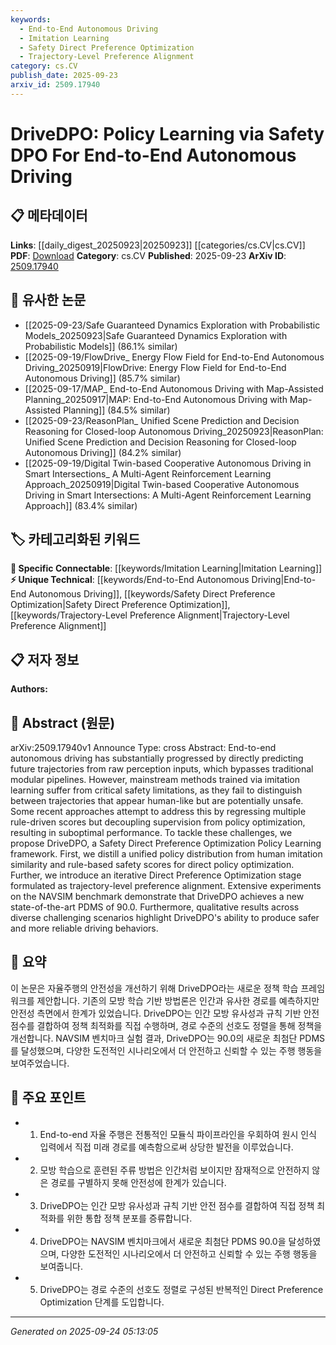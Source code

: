 ```yaml
---
keywords:
  - End-to-End Autonomous Driving
  - Imitation Learning
  - Safety Direct Preference Optimization
  - Trajectory-Level Preference Alignment
category: cs.CV
publish_date: 2025-09-23
arxiv_id: 2509.17940
---
```


<!-- KEYWORD_LINKING_METADATA:
{
  "processed_timestamp": "2025-09-24T05:13:05.258500",
  "vocabulary_version": "1.0",
  "selected_keywords": [
    "End-to-End Autonomous Driving",
    "Imitation Learning",
    "Safety Direct Preference Optimization",
    "Trajectory-Level Preference Alignment"
  ],
  "rejected_keywords": [],
  "similarity_scores": {
    "End-to-End Autonomous Driving": 0.78,
    "Imitation Learning": 0.8,
    "Safety Direct Preference Optimization": 0.82,
    "Trajectory-Level Preference Alignment": 0.77
  },
  "extraction_method": "AI_prompt_based",
  "budget_applied": true,
  "candidates_json": {
    "candidates": [
      {
        "surface": "End-to-end autonomous driving",
        "canonical": "End-to-End Autonomous Driving",
        "aliases": [
          "E2E autonomous driving"
        ],
        "category": "unique_technical",
        "rationale": "This represents a specific approach in autonomous vehicle technology, offering unique insights into direct policy learning.",
        "novelty_score": 0.75,
        "connectivity_score": 0.65,
        "specificity_score": 0.8,
        "link_intent_score": 0.78
      },
      {
        "surface": "Imitation learning",
        "canonical": "Imitation Learning",
        "aliases": [
          "behavior cloning"
        ],
        "category": "specific_connectable",
        "rationale": "This is a key method in machine learning for training autonomous systems, facilitating connections to broader learning paradigms.",
        "novelty_score": 0.55,
        "connectivity_score": 0.85,
        "specificity_score": 0.7,
        "link_intent_score": 0.8
      },
      {
        "surface": "Safety Direct Preference Optimization",
        "canonical": "Safety Direct Preference Optimization",
        "aliases": [
          "Safety DPO"
        ],
        "category": "unique_technical",
        "rationale": "This novel framework is central to the paper's contribution, offering a new approach to policy learning with safety considerations.",
        "novelty_score": 0.8,
        "connectivity_score": 0.6,
        "specificity_score": 0.85,
        "link_intent_score": 0.82
      },
      {
        "surface": "Trajectory-level preference alignment",
        "canonical": "Trajectory-Level Preference Alignment",
        "aliases": [
          "trajectory preference alignment"
        ],
        "category": "unique_technical",
        "rationale": "This concept is crucial for understanding the optimization process in the proposed framework, linking to trajectory-based learning methods.",
        "novelty_score": 0.7,
        "connectivity_score": 0.7,
        "specificity_score": 0.75,
        "link_intent_score": 0.77
      }
    ],
    "ban_list_suggestions": [
      "method",
      "performance",
      "experiment"
    ]
  },
  "decisions": [
    {
      "candidate_surface": "End-to-end autonomous driving",
      "resolved_canonical": "End-to-End Autonomous Driving",
      "decision": "linked",
      "scores": {
        "novelty": 0.75,
        "connectivity": 0.65,
        "specificity": 0.8,
        "link_intent": 0.78
      }
    },
    {
      "candidate_surface": "Imitation learning",
      "resolved_canonical": "Imitation Learning",
      "decision": "linked",
      "scores": {
        "novelty": 0.55,
        "connectivity": 0.85,
        "specificity": 0.7,
        "link_intent": 0.8
      }
    },
    {
      "candidate_surface": "Safety Direct Preference Optimization",
      "resolved_canonical": "Safety Direct Preference Optimization",
      "decision": "linked",
      "scores": {
        "novelty": 0.8,
        "connectivity": 0.6,
        "specificity": 0.85,
        "link_intent": 0.82
      }
    },
    {
      "candidate_surface": "Trajectory-level preference alignment",
      "resolved_canonical": "Trajectory-Level Preference Alignment",
      "decision": "linked",
      "scores": {
        "novelty": 0.7,
        "connectivity": 0.7,
        "specificity": 0.75,
        "link_intent": 0.77
      }
    }
  ]
}
-->

# DriveDPO: Policy Learning via Safety DPO For End-to-End Autonomous Driving

## 📋 메타데이터

**Links**: [[daily_digest_20250923|20250923]] [[categories/cs.CV|cs.CV]]
**PDF**: [Download](https://arxiv.org/pdf/2509.17940.pdf)
**Category**: cs.CV
**Published**: 2025-09-23
**ArXiv ID**: [2509.17940](https://arxiv.org/abs/2509.17940)

## 🔗 유사한 논문
- [[2025-09-23/Safe Guaranteed Dynamics Exploration with Probabilistic Models_20250923|Safe Guaranteed Dynamics Exploration with Probabilistic Models]] (86.1% similar)
- [[2025-09-19/FlowDrive_ Energy Flow Field for End-to-End Autonomous Driving_20250919|FlowDrive: Energy Flow Field for End-to-End Autonomous Driving]] (85.7% similar)
- [[2025-09-17/MAP_ End-to-End Autonomous Driving with Map-Assisted Planning_20250917|MAP: End-to-End Autonomous Driving with Map-Assisted Planning]] (84.5% similar)
- [[2025-09-23/ReasonPlan_ Unified Scene Prediction and Decision Reasoning for Closed-loop Autonomous Driving_20250923|ReasonPlan: Unified Scene Prediction and Decision Reasoning for Closed-loop Autonomous Driving]] (84.2% similar)
- [[2025-09-19/Digital Twin-based Cooperative Autonomous Driving in Smart Intersections_ A Multi-Agent Reinforcement Learning Approach_20250919|Digital Twin-based Cooperative Autonomous Driving in Smart Intersections: A Multi-Agent Reinforcement Learning Approach]] (83.4% similar)

## 🏷️ 카테고리화된 키워드
**🔗 Specific Connectable**: [[keywords/Imitation Learning|Imitation Learning]]
**⚡ Unique Technical**: [[keywords/End-to-End Autonomous Driving|End-to-End Autonomous Driving]], [[keywords/Safety Direct Preference Optimization|Safety Direct Preference Optimization]], [[keywords/Trajectory-Level Preference Alignment|Trajectory-Level Preference Alignment]]

## 📋 저자 정보

**Authors:** 

## 📄 Abstract (원문)

arXiv:2509.17940v1 Announce Type: cross 
Abstract: End-to-end autonomous driving has substantially progressed by directly predicting future trajectories from raw perception inputs, which bypasses traditional modular pipelines. However, mainstream methods trained via imitation learning suffer from critical safety limitations, as they fail to distinguish between trajectories that appear human-like but are potentially unsafe. Some recent approaches attempt to address this by regressing multiple rule-driven scores but decoupling supervision from policy optimization, resulting in suboptimal performance. To tackle these challenges, we propose DriveDPO, a Safety Direct Preference Optimization Policy Learning framework. First, we distill a unified policy distribution from human imitation similarity and rule-based safety scores for direct policy optimization. Further, we introduce an iterative Direct Preference Optimization stage formulated as trajectory-level preference alignment. Extensive experiments on the NAVSIM benchmark demonstrate that DriveDPO achieves a new state-of-the-art PDMS of 90.0. Furthermore, qualitative results across diverse challenging scenarios highlight DriveDPO's ability to produce safer and more reliable driving behaviors.

## 📝 요약

이 논문은 자율주행의 안전성을 개선하기 위해 DriveDPO라는 새로운 정책 학습 프레임워크를 제안합니다. 기존의 모방 학습 기반 방법론은 인간과 유사한 경로를 예측하지만 안전성 측면에서 한계가 있었습니다. DriveDPO는 인간 모방 유사성과 규칙 기반 안전 점수를 결합하여 정책 최적화를 직접 수행하며, 경로 수준의 선호도 정렬을 통해 정책을 개선합니다. NAVSIM 벤치마크 실험 결과, DriveDPO는 90.0의 새로운 최첨단 PDMS를 달성했으며, 다양한 도전적인 시나리오에서 더 안전하고 신뢰할 수 있는 주행 행동을 보여주었습니다.

## 🎯 주요 포인트

- 1. End-to-end 자율 주행은 전통적인 모듈식 파이프라인을 우회하여 원시 인식 입력에서 직접 미래 경로를 예측함으로써 상당한 발전을 이루었습니다.
- 2. 모방 학습으로 훈련된 주류 방법은 인간처럼 보이지만 잠재적으로 안전하지 않은 경로를 구별하지 못해 안전성에 한계가 있습니다.
- 3. DriveDPO는 인간 모방 유사성과 규칙 기반 안전 점수를 결합하여 직접 정책 최적화를 위한 통합 정책 분포를 증류합니다.
- 4. DriveDPO는 NAVSIM 벤치마크에서 새로운 최첨단 PDMS 90.0을 달성하였으며, 다양한 도전적인 시나리오에서 더 안전하고 신뢰할 수 있는 주행 행동을 보여줍니다.
- 5. DriveDPO는 경로 수준의 선호도 정렬로 구성된 반복적인 Direct Preference Optimization 단계를 도입합니다.


---

*Generated on 2025-09-24 05:13:05*